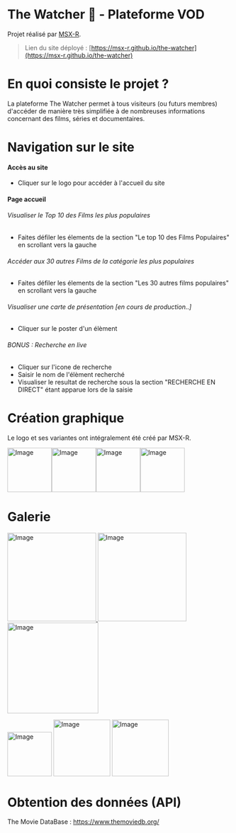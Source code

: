 # The Watcher 🔴 - Plateforme VOD

Projet réalisé par [MSX-R](https://github.com/MSX-R "lien github profile").
> Lien du site déployé : [https://msx-r.github.io/the-watcher](https://msx-r.github.io/the-watcher)


# En quoi consiste le projet ?

La plateforme The Watcher permet à tous visiteurs (ou futurs membres) d'accéder de manière très simplifiée à de nombreuses informations concernant des films, séries et documentaires.

# Navigation sur le site

#### Accès au site

- Cliquer sur le logo pour accéder à l'accueil du site

#### Page accueil

###### Visualiser le Top 10 des Films les plus populaires

- Faites défiler les élements de la section "Le top 10 des Films Populaires" en scrollant vers la gauche

###### Accéder aux 30 autres Films de la catégorie les plus populaires

- Faites défiler les élements de la section "Les 30 autres films populaires" en scrollant vers la gauche

###### Visualiser une carte de présentation [en cours de production..]

- Cliquer sur le poster d'un élèment

###### BONUS : Recherche en live

- Cliquer sur l'icone de recherche
- Saisir le nom de l'élèment recherché
- Visualiser le resultat de recherche sous la section "RECHERCHE EN DIRECT" étant apparue lors de la saisie

# Création graphique

Le logo et ses variantes ont intégralement été créé par MSX-R.


<a href="https://msx-r.github.io/portfolio/" ><img src="https://i.goopics.net/p00cik.png" alt="Image" style="width:100px"><img src="https://i.goopics.net/klmla6.png" alt="Image" style="width:100px"><img src="https://i.goopics.net/ircbgx.png" alt="Image" style="width:100px"><img src="https://i.goopics.net/g3uund.png" alt="Image" style="width:100px">
</a>


# Galerie

<a href="https://msx-r.github.io/the-watcher/" ><img src="https://i.goopics.net/21wmrm.png" alt="Image" style="width:200px"> <img src="https://i.goopics.net/45on35.png" alt="Image" style="width:200px"> <img src="https://i.goopics.net/imff8j.png" alt="Image" style="width:205px">  
</a>

<img src="https://i.goopics.net/clqend.png" alt="Image" style="width:100px"> <img src="https://i.goopics.net/rghyp5.png" alt="Image" style="width:128px">  <img src="https://i.goopics.net/y4yv2e.png" alt="Image" style="width:128px"> 



# Obtention des données (API)

The Movie DataBase : https://www.themoviedb.org/
